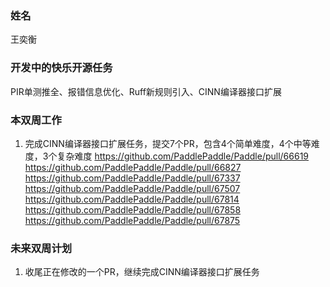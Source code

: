 ### 姓名

王奕衡

### 开发中的快乐开源任务

PIR单测推全、报错信息优化、Ruff新规则引入、CINN编译器接口扩展

### 本双周工作

1. 完成CINN编译器接口扩展任务，提交7个PR，包含4个简单难度，4个中等难度，3个复杂难度
   https://github.com/PaddlePaddle/Paddle/pull/66619
   https://github.com/PaddlePaddle/Paddle/pull/66827
   https://github.com/PaddlePaddle/Paddle/pull/67337
   https://github.com/PaddlePaddle/Paddle/pull/67507
   https://github.com/PaddlePaddle/Paddle/pull/67814
   https://github.com/PaddlePaddle/Paddle/pull/67858
   https://github.com/PaddlePaddle/Paddle/pull/67875

### 未来双周计划

1. 收尾正在修改的一个PR，继续完成CINN编译器接口扩展任务
